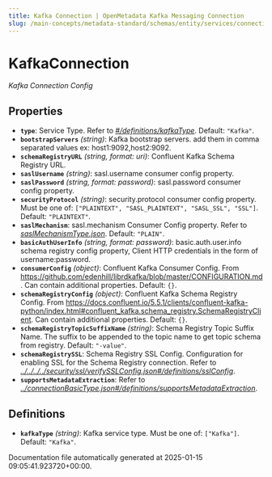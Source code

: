 ```yaml
---
title: Kafka Connection | OpenMetadata Kafka Messaging Connection
slug: /main-concepts/metadata-standard/schemas/entity/services/connections/messaging/kafkaconnection
---
```


# KafkaConnection

*Kafka Connection Config*

## Properties

- **`type`**: Service Type. Refer to *[#/definitions/kafkaType](#definitions/kafkaType)*. Default: `"Kafka"`.
- **`bootstrapServers`** *(string)*: Kafka bootstrap servers. add them in comma separated values ex: host1:9092,host2:9092.
- **`schemaRegistryURL`** *(string, format: uri)*: Confluent Kafka Schema Registry URL.
- **`saslUsername`** *(string)*: sasl.username consumer config property.
- **`saslPassword`** *(string, format: password)*: sasl.password consumer config property.
- **`securityProtocol`** *(string)*: security.protocol consumer config property. Must be one of: `["PLAINTEXT", "SASL_PLAINTEXT", "SASL_SSL", "SSL"]`. Default: `"PLAINTEXT"`.
- **`saslMechanism`**: sasl.mechanism Consumer Config property. Refer to *[saslMechanismType.json](#slMechanismType.json)*. Default: `"PLAIN"`.
- **`basicAuthUserInfo`** *(string, format: password)*: basic.auth.user.info schema registry config property, Client HTTP credentials in the form of username:password.
- **`consumerConfig`** *(object)*: Confluent Kafka Consumer Config. From https://github.com/edenhill/librdkafka/blob/master/CONFIGURATION.md. Can contain additional properties. Default: `{}`.
- **`schemaRegistryConfig`** *(object)*: Confluent Kafka Schema Registry Config. From https://docs.confluent.io/5.5.1/clients/confluent-kafka-python/index.html#confluent_kafka.schema_registry.SchemaRegistryClient. Can contain additional properties. Default: `{}`.
- **`schemaRegistryTopicSuffixName`** *(string)*: Schema Registry Topic Suffix Name. The suffix to be appended to the topic name to get topic schema from registry. Default: `"-value"`.
- **`schemaRegistrySSL`**: Schema Registry SSL Config. Configuration for enabling SSL for the Schema Registry connection. Refer to *[../../../../security/ssl/verifySSLConfig.json#/definitions/sslConfig](#/../../../security/ssl/verifySSLConfig.json#/definitions/sslConfig)*.
- **`supportsMetadataExtraction`**: Refer to *[../connectionBasicType.json#/definitions/supportsMetadataExtraction](#/connectionBasicType.json#/definitions/supportsMetadataExtraction)*.
## Definitions

- **`kafkaType`** *(string)*: Kafka service type. Must be one of: `["Kafka"]`. Default: `"Kafka"`.


Documentation file automatically generated at 2025-01-15 09:05:41.923720+00:00.

